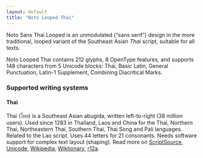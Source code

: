```yaml
---
layout: default
title: "Noto Looped Thai"
---
```

Noto Sans Thai Looped is an unmodulated (“sans serif”) design in the more traditional, looped variant of the Southeast Asian _Thai_ script, suitable for all texts. 

Noto Looped Thai contains 212 glyphs, 8 OpenType features, and supports 148 characters from 5 Unicode blocks: Thai, Basic Latin, General Punctuation, Latin-1 Supplement, Combining Diacritical Marks.


### Supported writing systems


#### Thai

Thai (<span class='autonym'>ไทย</span>) is a Southeast Asian abugida, written left-to-right (38 million users). Used since 1283 in Thailand, Laos and China for the Thai, Northern Thai, Northeastern Thai, Southern Thai, Thai Song and Pali languages. Related to the Lao script. Uses 44 letters for 21 consonants. Needs software support for complex text layout (shaping). Read more on [ScriptSource](https://scriptsource.org/scr/Thai), [Unicode](https://www.unicode.org/versions/Unicode13.0.0/ch16.pdf#G46485), [Wikipedia](https://en.wikipedia.org/wiki/ISO_15924:Thai), [Wiktionary](https://en.wiktionary.org/wiki/Category:Thai_script), [r12a](https://r12a.github.io/scripts/links?iso=Thai).

